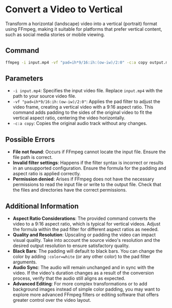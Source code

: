 # Convert a Video to Vertical

Transform a horizontal (landscape) video into a vertical (portrait) format using FFmpeg, making it suitable for platforms that prefer vertical content, such as social media stories or mobile viewing.

## Command

```bash
ffmpeg -i input.mp4 -vf "pad=ih*9/16:ih:(ow-iw)/2:0" -c:a copy output.mp4
```

## Parameters

- `-i input.mp4`: Specifies the input video file. Replace `input.mp4` with the path to your source video file.
- `-vf "pad=ih*9/16:ih:(ow-iw)/2:0"`: Applies the pad filter to adjust the video frame, creating a vertical video with a 9:16 aspect ratio. This command adds padding to the sides of the original video to fit the vertical aspect ratio, centering the video horizontally.
- `-c:a copy`: Copies the original audio track without any changes.

## Possible Errors

- **File not found**: Occurs if FFmpeg cannot locate the input file. Ensure the file path is correct.
- **Invalid filter settings**: Happens if the filter syntax is incorrect or results in an unsupported configuration. Ensure the formula for the padding and aspect ratio is applied correctly.
- **Permission denied**: Arises if FFmpeg does not have the necessary permissions to read the input file or write to the output file. Check that the files and directories have the correct permissions.

## Additional Information

- **Aspect Ratio Considerations**: The provided command converts the video to a 9:16 aspect ratio, which is typical for vertical videos. Adjust the formula within the pad filter for different aspect ratios as needed.
- **Quality and Resolution**: Upscaling or padding the video can impact visual quality. Take into account the source video's resolution and the desired output resolution to ensure satisfactory quality.
- **Black Bars**: The padding will default to black bars. You can change the color by adding `:color=white` (or any other color) to the pad filter arguments.
- **Audio Sync**: The audio will remain unchanged and in sync with the video. If the video's duration changes as a result of the conversion process, verify that the audio still aligns as expected.
- **Advanced Editing**: For more complex transformations or to add background images instead of simple color padding, you may want to explore more advanced FFmpeg filters or editing software that offers greater control over the video layout.
